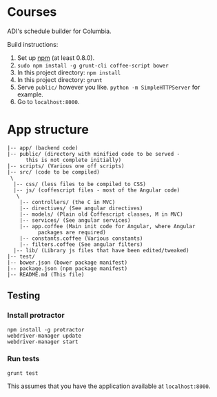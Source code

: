 # Courses

ADI's schedule builder for Columbia.

Build instructions:

1. Set up [npm](http://www.npmjs.org/) (at least 0.8.0).
2. `sudo npm install -g grunt-cli coffee-script bower`
3. In this project directory: `npm install`
4. In this project directory: `grunt`
5. Serve `public/` however you like.
  `python -m SimpleHTTPServer` for example.
6. Go to `localhost:8000`.

# App structure
```
|-- app/ (backend code)
|-- public/ (directory with minified code to be served -
      this is not complete initially)
|-- scripts/ (Various one off scripts)
|-- src/ (code to be compiled)
 \
  |-- css/ (less files to be compiled to CSS)
  |-- js/ (coffescript files - most of the Angular code)
   \
    |-- controllers/ (the C in MVC)
    |-- directives/ (See angular directives)
    |-- models/ (Plain old Coffescript classes, M in MVC)
    |-- services/ (See angular services)
    |-- app.coffee (Main init code for Angular, where Angular
          packages are required)
    |-- constants.coffee (Various constants)
    |-- filters.coffee (See angular filters)
  |-- lib/ (Library js files that have been edited/tweaked)
|-- test/
|-- bower.json (bower package manifest)
|-- package.json (npm package manifest)
|-- README.md (This file)
```

## Testing

### Install protractor
```
npm install -g protractor
webdriver-manager update
webdriver-manager start
```

### Run tests
```
grunt test
```
This assumes that you have the application available at `localhost:8000`.
